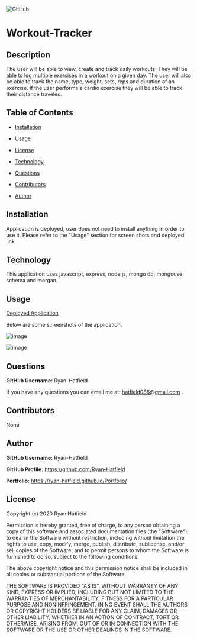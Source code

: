 ![GitHub](https://img.shields.io/github/license/Ryan-Hatfield/Workout-Tracker)
# Workout-Tracker

## Description
The user will be able to view, create and track daily workouts. They will be able to log multiple exercises in a workout on a given day. 
The user will also be able to track the name, type, weight, sets, reps and duration of an exercise. 
If the user performs a cardio exercise they will be able to track their distance traveled.

## Table of Contents

* [Installation](#Installation)

* [Usage](#Usage)

* [License](#License)

* [Technology](#Technology)

* [Questions](#Questions)

* [Contributors](#Contributors)

* [Author](#Author)

## Installation

Application is deployed, user does not need to install anything in order to use it. Please refer to the "Usage" section for screen shots and deployed link

## Technology

This application uses javascript, express, node js, mongo db, mongoose schema and morgan.

## Usage

[Deployed Application](https://thawing-forest-20288.herokuapp.com/)

Below are some screenshots of the application.

![image](https://user-images.githubusercontent.com/66077644/99617091-28e04200-29e4-11eb-899b-144dbac95d22.png)

![image](https://user-images.githubusercontent.com/66077644/99617062-1403ae80-29e4-11eb-83f5-211c9e4c5b8e.png)



## Questions
**GitHub Username:** Ryan-Hatfield

If you have any questions you can email me at: hatfield086@gmail.com .

## Contributors
None

## Author
**GitHub Username:** Ryan-Hatfield

**GitHub Profile:** https://github.com/Ryan-Hatfield

**Portfolio:** https://ryan-hatfield.github.io/Portfolio/
## License

Copyright (c) 2020 Ryan Hatfield

Permission is hereby granted, free of charge, to any person obtaining a copy
of this software and associated documentation files (the "Software"), to deal
in the Software without restriction, including without limitation the rights
to use, copy, modify, merge, publish, distribute, sublicense, and/or sell
copies of the Software, and to permit persons to whom the Software is
furnished to do so, subject to the following conditions:

The above copyright notice and this permission notice shall be included in all
copies or substantial portions of the Software.

THE SOFTWARE IS PROVIDED "AS IS", WITHOUT WARRANTY OF ANY KIND, EXPRESS OR
IMPLIED, INCLUDING BUT NOT LIMITED TO THE WARRANTIES OF MERCHANTABILITY,
FITNESS FOR A PARTICULAR PURPOSE AND NONINFRINGEMENT. IN NO EVENT SHALL THE
AUTHORS OR COPYRIGHT HOLDERS BE LIABLE FOR ANY CLAIM, DAMAGES OR OTHER
LIABILITY, WHETHER IN AN ACTION OF CONTRACT, TORT OR OTHERWISE, ARISING FROM,
OUT OF OR IN CONNECTION WITH THE SOFTWARE OR THE USE OR OTHER DEALINGS IN THE
SOFTWARE.
